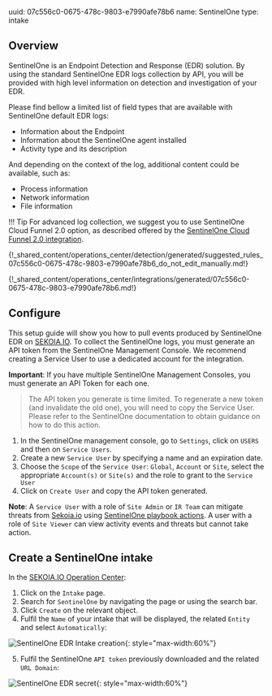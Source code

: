 uuid: 07c556c0-0675-478c-9803-e7990afe78b6
name: SentinelOne
type: intake

## Overview

SentinelOne is an Endpoint Detection and Response (EDR) solution. By using the standard SentinelOne EDR logs collection by API, you will be provided with high level information on detection and investigation of your EDR.

Please find bellow a limited list of field types that are available with SentinelOne default EDR logs:

- Information about the Endpoint
- Information about the SentinelOne agent installed
- Activity type and its description

And depending on the context of the log, additional content could be available, such as:

- Process information
- Network information
- File information

!!! Tip
    For advanced log collection, we suggest you to use SentinelOne Cloud Funnel 2.0 option, as described offered by the [SentinelOne Cloud Funnel 2.0 integration](sentinelone_cloudfunnel2.0.md).
     

{!_shared_content/operations_center/detection/generated/suggested_rules_07c556c0-0675-478c-9803-e7990afe78b6_do_not_edit_manually.md!}

{!_shared_content/operations_center/integrations/generated/07c556c0-0675-478c-9803-e7990afe78b6.md!}

## Configure

This setup guide will show you how to pull events produced by SentinelOne EDR on [SEKOIA.IO](https://app.sekoia.io/). To collect the SentinelOne logs, you must generate an API token from the SentinelOne Management Console. We recommend creating a Service User to use a dedicated account for the integration.

**Important**: If you have multiple SentinelOne Management Consoles, you must generate an API Token for each one.

> The API token you generate is time limited. To regenerate a new token (and invalidate the old one), you will need to copy the Service User. Please refer to the SentinelOne documentation to obtain guidance on how to do this action.

1. In the SentinelOne management console, go to `Settings`, click on `USERS` and then on `Service Users`.
2. Create a new `Service User` by specifying a name and an expiration date.
3. Choose the `Scope` of the `Service User`: `Global`, `Account` or `Site`, select the appropriate `Account(s)` or `Site(s)` and the role to grant to the `Service User`
4. Click on `Create User` and copy the API token generated.

**Note**: A `Service User` with a role of `Site Admin` or `IR Team` can mitigate threats from [Sekoia.io](https://app.sekoia.io/) using [SentinelOne playbook actions](../../../automate/library/sentinel-one.md). A user with a role of `Site Viewer` can view activity events and threats but cannot take action.

## Create a SentinelOne intake

In the [SEKOIA.IO Operation Center](https://app.sekoia.io/operations/intakes):

1. Click on the `Intake` page.
2. Search for `SentinelOne` by navigating the page or using the search bar.
3. Click `Create` on the relevant object.
4. Fulfil the `Name` of your intake that will be displayed, the related `Entity` and select `Automatically`:

![SentinelOne EDR Intake creation](/assets/operation_center/integration_catalog/endpoint/sentinelone/sentinelone_edr_auto.png){: style="max-width:60%"}

5. Fulfil the SentinelOne `API token` previously downloaded and the related `URL Domain`:

![SentinelOne EDR secret](/assets/operation_center/integration_catalog/endpoint/sentinelone/sentinelone_edr_api.png){: style="max-width:60%"}
